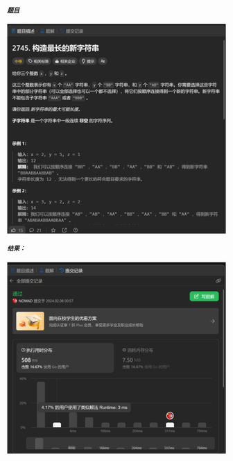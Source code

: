 ##### [题目](https://leetcode.cn/problems/construct-the-longest-new-string/description/)
![pic](img.png)
##### 结果：
![pic](result.png)